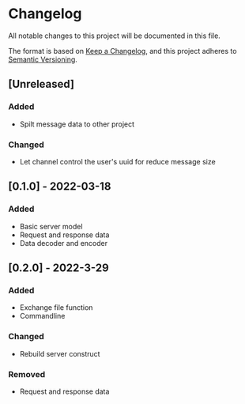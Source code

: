 # Changelog
All notable changes to this project will be documented in this file.

The format is based on [Keep a Changelog](https://keepachangelog.com/en/1.0.0/),
and this project adheres to [Semantic Versioning](https://semver.org/spec/v2.0.0.html).

## [Unreleased]
### Added
- Spilt message data to other project
### Changed
- Let channel control the user's uuid for reduce message size

## [0.1.0] - 2022-03-18
### Added
- Basic server model
- Request and response data
- Data decoder and encoder

## [0.2.0] - 2022-3-29
### Added
- Exchange file function
- Commandline
### Changed
- Rebuild server construct
### Removed
- Request and response data